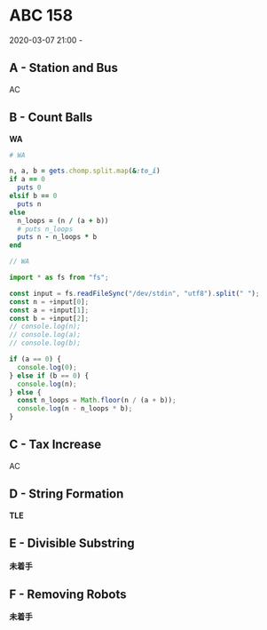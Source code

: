 #   ABC 158

2020-03-07 21:00 -

##  A - Station and Bus

AC

##  B - Count Balls

**WA**

```ruby
# WA

n, a, b = gets.chomp.split.map(&:to_i)
if a == 0
  puts 0
elsif b == 0
  puts n
else
  n_loops = (n / (a + b))
  # puts n_loops
  puts n - n_loops * b
end
```

```typescript
// WA

import * as fs from "fs";

const input = fs.readFileSync("/dev/stdin", "utf8").split(" ");
const n = +input[0];
const a = +input[1];
const b = +input[2];
// console.log(n);
// console.log(a);
// console.log(b);

if (a == 0) {
  console.log(0);
} else if (b == 0) {
  console.log(n);
} else {
  const n_loops = Math.floor(n / (a + b));
  console.log(n - n_loops * b);
}
```

##  C - Tax Increase

AC

##  D - String Formation

**TLE**

##  E - Divisible Substring

**未着手**

##  F - Removing Robots

**未着手**

